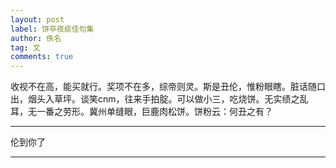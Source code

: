 ```yaml
---
layout: post
label: 饼卒夜痰佳句集
author: 佚名
tag: 文
comments: true
---
```


收视不在高，能买就行。奖项不在多，综帝则灵。斯是丑伦，惟粉眼瞎。脏话随口出，烟头入草坪。谈笑cnm，往来手拍腚。可以做小三，吃烧饼。无实绩之乱耳，无一番之劳形。冀州单缝眼，巨鹿肉松饼。饼粉云：何丑之有？

---

伦到你了

---

